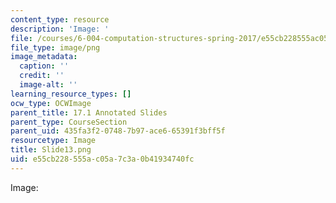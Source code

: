 ```yaml
---
content_type: resource
description: 'Image: '
file: /courses/6-004-computation-structures-spring-2017/e55cb228555ac05a7c3a0b41934740fc_Slide13.png
file_type: image/png
image_metadata:
  caption: ''
  credit: ''
  image-alt: ''
learning_resource_types: []
ocw_type: OCWImage
parent_title: 17.1 Annotated Slides
parent_type: CourseSection
parent_uid: 435fa3f2-0748-7b97-ace6-65391f3bff5f
resourcetype: Image
title: Slide13.png
uid: e55cb228-555a-c05a-7c3a-0b41934740fc
---
```

Image: 

